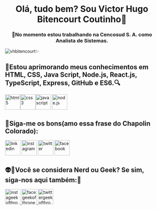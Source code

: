 <h1 align="center">Olá, tudo bem? Sou Victor Hugo Bitencourt Coutinho🚀</h1>
<h3 align="center">🔭No momento estou trabalhando na Cencosud S. A. como Analista de Sistemas.</h3>

<p align="left"><img src="https://komarev.com/ghpvc/?username=vhbitencourtc&color=blue" alt="vhbitencourt"/>✨</p>

<h2 align="left">🌱Estou aprimorando meus conhecimentos em HTML, CSS, Java Script, Node.js, React.js, TypeScript, Express, GitHub e ES6.🔍️</h2>
<p align="left"><a href="https://getbootstrap.com/docs/5.0/getting-started/introduction/" target="_blank"><img src="https://logos-download.com/wp-content/uploads/2017/07/HTML5_badge.png" alt="html5" widht="50" height="50"/></a><a href="https://getbootstrap.com/docs/5.0/getting-started/introduction/" target="_blank"><img src="https://maxcdn.icons8.com/Share/icon/Logos/css31600.png" alt="css3" widht="50" height="50" /></a><a href="https://getbootstrap.com/docs/5.0/getting-started/introduction/" target="_blank"><img src="https://clipartart.com/images/javascript-icon-clipart-6.png" alt="javascript" widht="50" height="50"/></a> <a href="https://getbootstrap.com/docs/5.0/getting-started/introduction/" target="_blank"><img src="https://th.bing.com/th/id/R.f5d8e6aecfb22f80bfcc92dc54e056c9?rik=rmMBZDa%2fbRIM9w&pid=ImgRaw" alt="node.js" widht="50" height="50"/></a></p>

<h2 align="left"><strong>📱Siga-me os bons(amo essa frase do Chapolin Colorado):</strong></h2>
<p align="left"><a href="https://www.linkedin.com/in/vhbitencourtc/" target="_blank"> <img src="https://image.flaticon.com/icons/png/512/174/174857.png" alt="linkedin" widht="50" height="50"/></a> <a href="https://www.instagram.com/vhbitencourtc/" target="_blank"> <img src="https://th.bing.com/th/id/R.26d9974a1feec9905a4e0d5e5ddf8db6?rik=ycoXFwG5Udz08A&pid=ImgRaw" alt="instagram" widht="50" height="50"/></a> <a href="https://twitter.com/vhbitencourtc" target="_blank"> <img src="https://imagepng.org/wp-content/uploads/2018/08/twitter-icone.png" alt="twitter" widht="50" height="50"/></a> <a href="https://www.facebook.com/vhbitencourtc" target="_blank"><img src="https://1.bp.blogspot.com/-E7Q8QGQi8jU/WImcvZPvYQI/AAAAAAAACTw/0Er2C5lpPrkRx_JMFTMU0ifRdjS3e4XJQCLcB/s1600/VEKTOR%2BICON7.png" alt="facebook" widht="50" height="50"/></a></p>


  <h2 align="down">👽️💚Você se considera Nerd ou Geek? Se sim, siga-nos aqui também:📱</h2>
  <p align="down"><a href="https://www.instagram.com/lojageekofthrones/" target="_blank"> <img src="https://th.bing.com/th/id/R.20a13c58563faeabdacb022214eebcc1?rik=xuPcsREskL8LAw&pid=ImgRaw" alt="instageekofthrones" widht="50" height="50"/></a><a href="https://www.facebook.com/lojageekofthrones" target="_blank"> <img src="https://1.bp.blogspot.com/-E7Q8QGQi8jU/WImcvZPvYQI/AAAAAAAACTw/0Er2C5lpPrkRx_JMFTMU0ifRdjS3e4XJQCLcB/s1600/VEKTOR%2BICON7.png" alt="facegeekofthrones" widht="50" height="50"/></a><a href="https://twitter.com/ljgeekofthrones" target="_blank"> <img src="https://th.bing.com/th/id/R.378f8d0e6a1f813408cb197f76ff5905?rik=qFCqXx9pIV0Olg&riu=http%3a%2f%2ficons.iconarchive.com%2ficons%2fampeross%2fsmooth%2f512%2fTwitter-icon.png&ehk=6RpELAirt9UnFZ7kuRmyEh28PMVhgijsMo83oJW39ws%3d&risl=&pid=ImgRaw" alt="twittergeekofthrones" widht="50" height="50"/></a></p>

<!--
**vhbitencourtc/vhbitencourtc** is a ✨ _special_ ✨ repository because its `README.md` (this file) appears on your GitHub profile.

Here are some ideas to get you started:

- 👯 I’m looking to collaborate on ...
- 🤔 I’m looking for help with ...
- 💬 Ask me about ...
- 😄 Pronouns: ...
- ⚡ Fun fact: ...
-->
